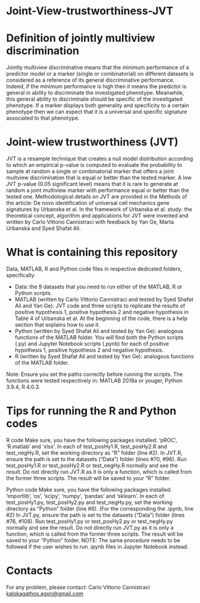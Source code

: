 # Joint-View-trustworthiness-JVT

# Definition of jointly multiview discrimination
Jointly multiview discriminative means that the minimum performance of a predictor model or a marker (single or combinatorial) on different datasets is considered as a reference of its general discriminative performance. Indeed, if the minimum performance is high then it means the predictor is general in ability to discriminate the investigated phenotype. Meanwhile, this general ability to discriminate should be specific of the investigated phenotype. If a marker displays both generality and specificity to a certain phenotype then we can expect that it is a universal and specific signature associated to that phenotype. 

# Joint-wiew trustworthiness (JVT)
JVT is a resample technique that creates a null model distribution according to which an empirical p-value is computed to evaluate the probability to sample at random a single or combinatorial marker that offers a joint multview discrimination that is equal or better than the tested marker. A low JVT p-value (0.05 significant level) means that it is rare to generate at random a joint multiview marker with performance equal or better than the tested one. 
Methodological details on JVT are provided in the Methods of the article: De novo identification of universal cell mechanics gene signatures by Urbanska et al. 
In the framework of Urbanska et al. study: the theoretical concept, algorithm and applications for JVT were invented and written by Carlo Vittorio Cannistraci with feedback by Yan Ge, Marta Urbanska and Syed Shafat Ali. 

# What is containing this repository
Data, MATLAB, R and Python code files in respective dedicated folders, specifically:
+ Data: the 9 datasets that you need to run either of the MATLAB, R or Python scripts.
+ MATLAB (written by Carlo Vittorio Cannistraci and tested by Syed Shafat Ali and Yan Ge): JVT code and three scripts to replicate the results of positive hypothesis 1, positive hypothesis 2 and negative hypothesis in Table 4 of Urbanska et al. At the beginning of the code, there is a help section that explains how to use it.
+ Python (written by Syed Shafat Ali and tested by Yan Ge): analogous functions of the MATLAB folder. You will find both the Python scripts (.py) and Jupyter Notebook scripts (.pynb) for each of positive hypothesis 1, positive hypothesis 2 and negative hypothesis.
+ R (written by Syed Shafat Ali and tested by Yan Ge): analogous functions of the MATLAB folder.

Note: Ensure you set the paths correctly before running the scripts. The functions were tested respectively in: MATLAB 2018a or youger, Python 3.9.4, R 4.0.3. 

# Tips for running the R and Python codes
R code
Make sure, you have the following packages installed: ‘pROC’, ‘R.matlab’ and ‘xlsx’.
In each of test_posHy1.R, test_posHy2.R and test_negHy.R, set the working directory as “R” folder (line #2).
In JVT.R, ensure the path is set to the datasets (“Data”) folder (lines #70, #96).
Run test_posHy1.R or test_posHy2.R or test_negHy.R normally and see the result. Do not directly run JVT.R as it is only a function, which is called from the former three scripts.
The result will be saved to your “R” folder.

Python code
Make sure, you have the following packages installed: ‘importlib’, ‘os’, ‘scipy’, ‘numpy’, ‘pandas’ and ‘sklearn’.
In each of test_posHy1.py, test_posHy2.py and test_negHy.py, set the working directory as “Python” folder (line #6). (For the corresponding the .ipynb, line #2)
In JVT.py, ensure the path is set to the datasets (“Data”) folder (lines #76, #108).
Run test_posHy1.py or test_posHy2.py or test_negHy.py normally and see the result. Do not directly run JVT.py as it is only a function, which is called from the former three scripts.
The result will be saved to your “Python” folder.
NOTE: The same procedure needs to be followed if the user wishes to run .ipynb files in Jupyter Notebook instead.

# Contacts
For any problem, please contact:
Carlo Vittorio Cannistraci kalokagathos.agon@gmail.com


